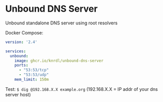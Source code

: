 # Unbound DNS Server

Unbound standalone DNS server using root resolvers

Docker Compose:

```yaml
version: '2.4'

services:
  unbound:
    image: ghcr.io/knrdl/unbound-dns-server
    ports:
      - "53:53/tcp"
      - "53:53/udp"
    mem_limit: 150m
```

Test: `$ dig @192.168.X.X example.org` (192.168.X.X = IP addr of your dns server host)
